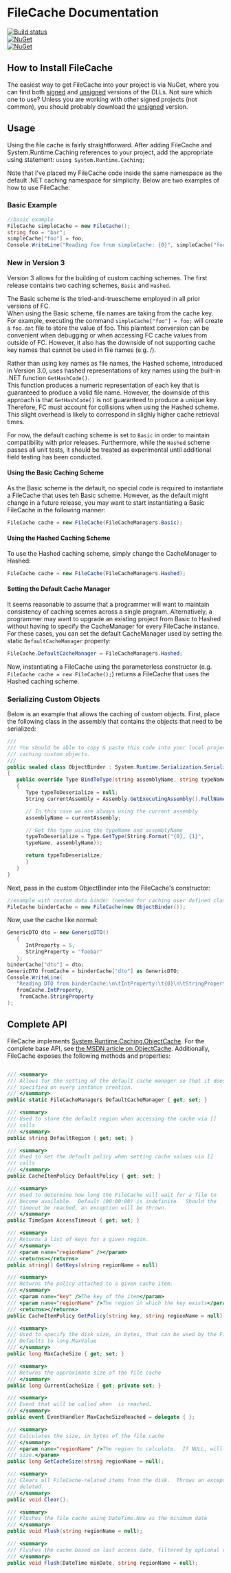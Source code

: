 FileCache Documentation
=======================

[![Build status](https://ci.appveyor.com/api/projects/status/pbeexohyjblb7mww?svg=true)](https://ci.appveyor.com/project/acarteas/filecache)  
[![NuGet](https://img.shields.io/nuget/v/filecache.svg)](https://www.nuget.org/packages/FileCache/)  
[![NuGet](https://img.shields.io/nuget/v/filecache.signed.svg)](https://www.nuget.org/packages/FileCache.Signed/)

How to Install FileCache
------------------------

The easiest way to get FileCache into your project is via NuGet, where you can find
both [signed][1] and [unsigned][2] versions of the DLLs.  Not sure which one to
use? Unless you are working with other signed projects (not common), you should
probably download the [unsigned][2] version.

Usage
-----

Using the file cache is fairly straightforward. After adding FileCache and
System.Runtime.Caching references to your project, add the appropriate using
statement: `using System.Runtime.Caching;`

Note that I've placed my FileCache code inside the same namespace as the default
.NET caching namespace for simplicity. Below are two examples of how to use FileCache:

### Basic Example ###

```csharp
//basic example
FileCache simpleCache = new FileCache();
string foo = "bar";
simpleCache["foo"] = foo;
Console.WriteLine("Reading foo from simpleCache: {0}", simpleCache["foo"]);
```

### New in Version 3
Version 3 allows for the building of custom caching schemes.  The first release contains
two caching schemes, `Basic` and `Hashed`.  

The Basic scheme is the tried-and-truescheme employed in all prior versions of FC.  
When using the Basic scheme, file names are taking from the cache key.  For example,
executing the command ```simpleCache["foo"] = foo;``` will create a ```foo.dat``` file
to store the value of foo.  This plaintext conversion can be convenient when debugging
or when accessing FC cache values from outside of FC.  However, it also has the 
downside of not supporting cache key names that cannot be used in file names (e.g. /).

Rather than using key names as file names, the Hashed scheme, introduced in Version 3.0, 
uses hashed representations of key names using the built-in .NET function ```GetHashCode()```.  
This function produces a numeric representation of each key that is guaranteed to produce
a valid file name.  However, the downside of this approach is that ```GetHashCode()``` is
not guaranteed to produce a unique key.  Therefore, FC must account for collisions when
using the Hashed scheme.  This slight overhead is likely to correspond in slighly higher
cache retrieval times.  

For now, the default caching scheme is set to `Basic` in order to maintain compatibility with
prior releases.  Furthermore, while the `Hashed` scheme passes all unit tests, it should 
be treated as experimental until additional field testing has been conducted.  

#### Using the Basic Caching Scheme
As the Basic scheme is the default, no special code is required to instantiate a FileCache
that uses teh Basic scheme.  However, as the default might change in a future release, you
may want to start instantiating a Basic FileCache in the following manner:

```csharp
FileCache cache = new FileCache(FileCacheManagers.Basic);
```

#### Using the Hashed Caching Scheme
To use the Hashed caching scheme, simply change the CacheManager to Hashed:
```csharp
FileCache cache = new FileCache(FileCacheManagers.Hashed);
```

#### Setting the Default Cache Manager
It seems reasonable to assume that a programmer will want to maintain consistency of
caching scemes across a single program.  Alternatively, a programmer may want to 
upgrade an existing project from Basic to Hashed without having to specify the 
CacheManager for every FileCache instance.  For these cases, you can set the default
CacheManager used by setting the static `DefaultCacheManager` property:
```csharp
FileCache.DefaultCacheManager = FileCacheManagers.Hashed;
``` 
Now, instantiating a FileCache using the parameterless constructor 
(e.g. ```FileCache cache = new FileCache();```) returns a FileCache that 
uses the Hashed caching scheme.

### Serializing Custom Objects ###

Below is an example that allows the caching of custom objects. First, place the
following class in the assembly that contains the objects that need to be serialized:

```csharp
///
/// You should be able to copy & paste this code into your local project to enable
/// caching custom objects.
///
public sealed class ObjectBinder : System.Runtime.Serialization.SerializationBinder
{
   public override Type BindToType(string assemblyName, string typeName)
   {
      Type typeToDeserialize = null;
      String currentAssembly = Assembly.GetExecutingAssembly().FullName;

      // In this case we are always using the current assembly
      assemblyName = currentAssembly;

      // Get the type using the typeName and assemblyName
      typeToDeserialize = Type.GetType(String.Format("{0}, {1}",
      typeName, assemblyName));

      return typeToDeserialize;
      }
   }
}
```

Next, pass in the custom ObjectBinder into the FileCache's constructor:

```csharp
//example with custom data binder (needed for caching user defined classes)
FileCache binderCache = new FileCache(new ObjectBinder());
```

Now, use the cache like normal:

```csharp
GenericDTO dto = new GenericDTO()
   {
      IntProperty = 5,
      StringProperty = "foobar"
   };
binderCache["dto"] = dto;
GenericDTO fromCache = binderCache["dto"] as GenericDTO;
Console.WriteLine(
   "Reading DTO from binderCache:\n\tIntProperty:\t{0}\n\tStringProperty:\t{1}", 
   fromCache.IntProperty, 
    fromCache.StringProperty
);
```

Complete API
------------

FileCache implements [System.Runtime.Caching.ObjectCache][3]. For the complete base
API, see [the MSDN article on ObjectCache][3]. Additionally, FileCache exposes the
following methods and properties:

```csharp

/// <summary>
/// Allows for the setting of the default cache manager so that it doesn't have to be
/// specified on every instance creation.
/// </summary>
public static FileCacheManagers DefaultCacheManager { get; set; }

/// <summary>
/// Used to store the default region when accessing the cache via [] 
/// calls
/// </summary>
public string DefaultRegion { get; set; }

/// <summary>
/// Used to set the default policy when setting cache values via [] 
/// calls
/// </summary>
public CacheItemPolicy DefaultPolicy { get; set; }

/// <summary>
/// Used to determine how long the FileCache will wait for a file to 
/// become available.  Default (00:00:00) is indefinite.  Should the 
/// timeout be reached, an exception will be thrown.
/// </summary>
public TimeSpan AccessTimeout { get; set; }

/// <summary>
/// Returns a list of keys for a given region.  
/// </summary>
/// <param name="regionName" /></param>
/// <returns></returns>
public string[] GetKeys(string regionName = null)

/// <summary>
/// Returns the policy attached to a given cache item.  
/// </summary>
/// <param name="key" />The key of the item</param>
/// <param name="regionName" />The region in which the key exists</param>
/// <returns></returns>
public CacheItemPolicy GetPolicy(string key, string regionName = null)

/// <summary>
/// Used to specify the disk size, in bytes, that can be used by the File Cache.
/// Defaults to long.MaxValue
/// </summary>
public long MaxCacheSize { get; set; }

/// <summary>
/// Returns the approximate size of the file cache
/// </summary>
public long CurrentCacheSize { get; private set; }

/// <summary>
/// Event that will be called when  is reached.
/// </summary>
public event EventHandler MaxCacheSizeReached = delegate { };

/// <summary>
/// Calculates the size, in bytes of the file cache
/// </summary>
/// <param name="regionName" />The region to calculate.  If NULL, will return total
/// size.</param>
public long GetCacheSize(string regionName = null);

/// <summary>
/// Clears all FileCache-related items from the disk.  Throws an exception if the cache can't be
/// deleted.
/// </summary>
public void Clear();

/// <summary>
/// Flushes the file cache using DateTime.Now as the minimum date
/// </summary>
public void Flush(string regionName = null);

/// <summary>
/// Flushes the cache based on last access date, filtered by optional region
/// </summary>
public void Flush(DateTime minDate, string regionName = null);
```

  [1]: https://www.nuget.org/packages/FileCache.Signed
  [2]: https://www.nuget.org/packages/FileCache
  [3]: http://msdn.microsoft.com/en-us/library/system.runtime.caching.objectcache.aspx
